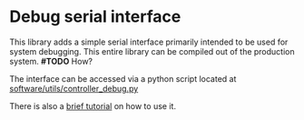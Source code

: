 # Debug serial interface

This library adds a simple serial interface primarily intended to be used
for system debugging.  This entire library can be compiled out of the
production system. **#TODO** How?

The interface can be accessed via a python script located at
[software/utils/controller_debug.py](../../../utils/controller_debug.py)

There is also a [brief tutorial](../../../utils/controller_debug.md) on how to use it.

